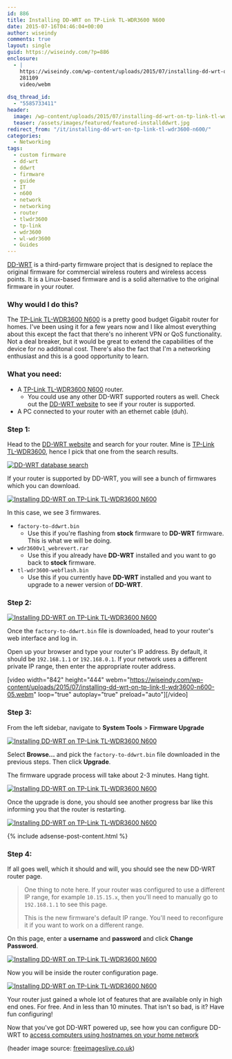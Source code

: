 ```yaml
---
id: 886
title: Installing DD-WRT on TP-Link TL-WDR3600 N600
date: 2015-07-16T04:46:04+00:00
author: wiseindy
comments: true
layout: single
guid: https://wiseindy.com/?p=886
enclosure:
  - |
    https://wiseindy.com/wp-content/uploads/2015/07/installing-dd-wrt-on-tp-link-tl-wdr3600-n600-05.webm
    281109
    video/webm
    
dsq_thread_id:
  - "5585733411"
header:
  image: /wp-content/uploads/2015/07/installing-dd-wrt-on-tp-link-tl-wdr3600-n600-header.jpg
  teaser: /assets/images/featured/featured-installddwrt.jpg
redirect_from: "/it/installing-dd-wrt-on-tp-link-tl-wdr3600-n600/"
categories:
  - Networking
tags:
  - custom firmware
  - dd-wrt
  - ddwrt
  - firmware
  - guide
  - IT
  - n600
  - network
  - networking
  - router
  - tlwdr3600
  - tp-link
  - wdr3600
  - wl-wdr3600
  - Guides
---
```

<a target="_blank" href="https://en.wikipedia.org/wiki/DD-WRT" target="_blank">DD-WRT</a> is a third-party firmware project that is designed to replace the original firmware for commercial wireless routers and wireless access points. It is a Linux-based firmware and is a solid alternative to the original firmware in your router.

<!--more-->
<h3>Why would I do this?</h3>
The <a target="_blank" href="https://www.tp-link.com/en/products/details/cat-9_TL-WDR3600.html" target="_blank">TP-Link TL-WDR3600 N600</a> is a pretty good budget Gigabit router for homes. I've been using it for a few years now and I like almost everything about this except the fact that there's no inherent VPN or QoS functionality. Not a deal breaker, but it would be great to extend the capabilities of the device for no additonal cost. There's also the fact that I'm a networking enthusiast and this is a good opportunity to learn.
<h3>What you need:</h3>
<ul>
	<li>A <a target="_blank" href="https://www.tp-link.com/en/products/details/cat-9_TL-WDR3600.html" target="_blank">TP-Link TL-WDR3600 N600</a> router.
<ul>
	<li>You could use any other DD-WRT supported routers as well. Check out the <a target="_blank" href="https://www.dd-wrt.com/site/support/router-database" target="_blank">DD-WRT website</a> to see if your router is supported.</li>
</ul>
</li>
	<li>A PC connected to your router with an ethernet cable (duh).</li>
</ul>
<h3>Step 1:</h3>
Head to the <a target="_blank" href="https://www.dd-wrt.com/site/support/router-database" target="_blank">DD-WRT website</a> and search for your router. Mine is <a target="_blank" href="https://www.tp-link.com/en/products/details/cat-9_TL-WDR3600.html" target="_blank">TP-Link TL-WDR3600</a>, hence I pick that one from the search results.

<a target="_blank" href="https://wiseindy.com/wp-content/uploads/2015/07/installing-dd-wrt-on-tp-link-tl-wdr3600-n600-01.png"><img class="alignnone size-full wp-image-887" src="https://wiseindy.com/wp-content/uploads/2015/07/installing-dd-wrt-on-tp-link-tl-wdr3600-n600-01.png" alt="DD-WRT database search" /></a>

If your router is supported by DD-WRT, you will see a bunch of firmwares which you can download.

<a target="_blank" href="https://wiseindy.com/wp-content/uploads/2015/07/installing-dd-wrt-on-tp-link-tl-wdr3600-n600-02.png"><img class="alignnone wp-image-889 size-full" src="https://wiseindy.com/wp-content/uploads/2015/07/installing-dd-wrt-on-tp-link-tl-wdr3600-n600-02.png" alt="Installing DD-WRT on TP-Link TL-WDR3600 N600" /></a>

In this case, we see 3 firmwares.
<ul>
	<li><code>factory-to-ddwrt.bin</code>
<ul>
	<li>Use this if you're flashing from <strong>stock</strong> firmware to <strong>DD-WRT</strong> firmware. This is what we will be doing.</li>
</ul>
</li>
	<li><code>wdr3600v1_webrevert.rar</code>
<ul>
	<li>Use this if you already have <strong>DD-WRT</strong> installed and you want to go back to <strong>stock</strong> firmware.</li>
</ul>
</li>
	<li><code>tl-wdr3600-webflash.bin</code>
<ul>
	<li>Use this if you currently have <strong>DD-WRT</strong> installed and you want to upgrade to a newer version of <strong>DD-WRT</strong>.</li>
</ul>
</li>
</ul>
<h3>Step 2:</h3>
<a target="_blank" href="https://wiseindy.com/wp-content/uploads/2015/07/installing-dd-wrt-on-tp-link-tl-wdr3600-n600-003.png"><img class="alignnone size-full wp-image-895" src="https://wiseindy.com/wp-content/uploads/2015/07/installing-dd-wrt-on-tp-link-tl-wdr3600-n600-003.png" alt="Installing DD-WRT on TP-Link TL-WDR3600 N600" /></a>

Once the <code>factory-to-ddwrt.bin</code> file is downloaded, head to your router's web interface and log in.

Open up your browser and type your router's IP address. By default, it should be <code>192.168.1.1</code> or <code>192.168.0.1</code>. If your network uses a different private IP range, then enter the appropriate router address.

[video width="842" height="444" webm="https://wiseindy.com/wp-content/uploads/2015/07/installing-dd-wrt-on-tp-link-tl-wdr3600-n600-05.webm" loop="true" autoplay="true" preload="auto"][/video]
<h3>Step 3:</h3>
From the left sidebar, navigate to <strong>System Tools</strong> &gt; <strong>Firmware Upgrade</strong>

<a target="_blank" href="https://wiseindy.com/wp-content/uploads/2015/07/installing-dd-wrt-on-tp-link-tl-wdr3600-n600-08.png"><img class="alignnone size-full wp-image-904" src="https://wiseindy.com/wp-content/uploads/2015/07/installing-dd-wrt-on-tp-link-tl-wdr3600-n600-08.png" alt="Installing DD-WRT on TP-Link TL-WDR3600 N600" /></a>

Select <strong>Browse...</strong> and pick the <code>factory-to-ddwrt.bin</code> file downloaded in the previous steps. Then click <strong>Upgrade</strong>.

The firmware upgrade process will take about 2-3 minutes. Hang tight.

<a target="_blank" href="https://wiseindy.com/wp-content/uploads/2015/07/installing-dd-wrt-on-tp-link-tl-wdr3600-n600-09.png"><img class="alignnone size-full wp-image-905" src="https://wiseindy.com/wp-content/uploads/2015/07/installing-dd-wrt-on-tp-link-tl-wdr3600-n600-09.png" alt="Installing DD-WRT on TP-Link TL-WDR3600 N600" /></a>

Once the upgrade is done, you should see another progress bar like this informing you that the router is restarting.

<a target="_blank" href="https://wiseindy.com/wp-content/uploads/2015/07/installing-dd-wrt-on-tp-link-tl-wdr3600-n600-10.png"><img class="alignnone size-full wp-image-906" src="https://wiseindy.com/wp-content/uploads/2015/07/installing-dd-wrt-on-tp-link-tl-wdr3600-n600-10.png" alt="Installing DD-WRT on TP-Link TL-WDR3600 N600" /></a>

<div class="row">
  <div class="col-12">
    {% include adsense-post-content.html %}
  </div>
</div>

<h3>Step 4:</h3>
If all goes well, which it should and will, you should see the new DD-WRT router page.
<blockquote>One thing to note here. If your router was configured to use a different IP range, for example <code>10.15.15.x</code>, then you'll need to manually go to <code>192.168.1.1</code> to see this page.

This is the new firmware's default IP range. You'll need to reconfigure it if you want to work on a different range.</blockquote>
On this page, enter a <strong>username</strong> and <strong>password</strong> and click <strong>Change Password</strong>.

<a target="_blank" href="https://wiseindy.com/wp-content/uploads/2015/07/installing-dd-wrt-on-tp-link-tl-wdr3600-n600-11.png"><img class="alignnone size-full wp-image-907" src="https://wiseindy.com/wp-content/uploads/2015/07/installing-dd-wrt-on-tp-link-tl-wdr3600-n600-11.png" alt="Installing DD-WRT on TP-Link TL-WDR3600 N600" /></a>

Now you will be inside the router configuration page.

<a target="_blank" href="https://wiseindy.com/wp-content/uploads/2015/07/installing-dd-wrt-on-tp-link-tl-wdr3600-n600-12.png"><img class="alignnone size-full wp-image-909" src="https://wiseindy.com/wp-content/uploads/2015/07/installing-dd-wrt-on-tp-link-tl-wdr3600-n600-12.png" alt="Installing DD-WRT on TP-Link TL-WDR3600 N600" /></a>

Your router just gained a whole lot of features that are available only in high end ones. For free. And in less than 10 minutes. That isn't so bad, is it? Have fun configuring!

Now that you've got DD-WRT powered up, see how you can configure DD-WRT to <a target="_blank" href="https://wiseindy.com/it/how-to-access-your-pcs-using-dns-names-with-dd-wrt/" target="_blank">access computers using hostnames on your home network</a>

(header image source: <a target="_blank" href="https://www.freeimageslive.co.uk/image/view/3929/_original" target="_blank">freeimageslive.co.uk</a>)
